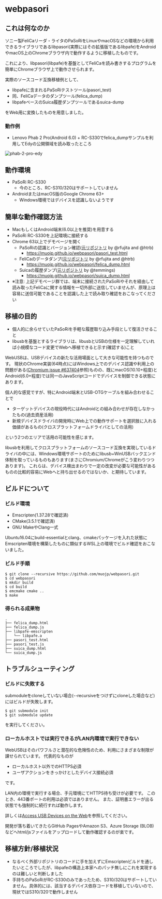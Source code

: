 # webpasori

## これは何なのか

ソニー製FeliCaリーダ・ライタのPaSoRiをLinuxやmacOSなどの環境から利用できるライブラリであるlibpasori(実際にはその拡張版であるlibpafe)をAndroidやmacOS上のChromeブラウザ内で動作するように移植したものです。

これにより、libpasori(libpafe)を基盤としてFeliCaを読み書きするプログラムを簡単にChromeブラウザ上で動作させられます。

実際のソースコード互換移植例として、

 * libpafeに含まれるPaSoRiテストツール(pasori_test)
 * 同、FeliCaデータのダンプツール(felica_dump)
 * libpafeベースのSuica履歴ダンプツールであるsuica-dump

をWeb用に変換したものを用意しました。

### 動作例

 * Lenovo Phab 2 Pro(Android 6.0) + RC-S330でfelica_dumpサンプルを利用してEdyの公開領域を読み取ったところ

![phab-2-pro-edy](https://muojp.github.io/webpasori/webpasori-demo.jpg)

## 動作環境

 * PaSoRi RC-S330
   * 今のところ、RC-S310/320はサポートしていません
 * AndroidまたはmacOS版のGoogle Chrome 63+
   * Windows環境ではデバイスを認識しないようです

## 簡単な動作確認方法

 * MacもしくはAndroid端末(6.0以上を推奨)を用意する
 * PaSoRi RC-S330を上記環境に接続する
 * Chrome 63以上でデモページを開く
   * PaSoRiの認識とバージョン確認([元リポジトリ](https://github.com/rfujita/libpafe/) by @rfujita and @htrb)
     * https://muojp.github.io/webpasori/pasori_test.html
   * FeliCaのデータダンプ([元リポジトリ](https://github.com/rfujita/libpafe/) by @rfujita and @htrb)
     * https://muojp.github.io/webpasori/felica_dump.html
   * Suicaの履歴ダンプ([元リポジトリ](https://github.com/temmings/suica-dump/) by @temmings)
     * https://muojp.github.io/webpasori/suica_dump.html
 * ※注意: 上記デモページ群では、端末に接続されたPaSoRiやそれを経由して読み取ったFeliCaに関する情報を一切外部に送信していませんが、原理上は容易に送信可能であることを認識した上で読み取り確認をおこなってください

## 移植の目的

 * 個人的に余らせていたPaSoRiを手軽な履歴取り込み手段として復活させること
 * libusbを基盤とするライブラリは、libusbとUSBの仕様を一定理解していれば小規模なコード変更でWebへ移植できると示す(確認する)こと

WebUSBは、USBデバイスの新たな活用場面として大きな可能性を持つものです。
現状のChrome実装(64時点)にはWindows上でのデバイス認識や利用上の問題がある([Chromium issue #637404](https://bugs.chromium.org/p/chromium/issues/detail?id=637404)参照)ものの、既にmacOS(10.10+程度)とAndroid(6.0+程度)では同一のJavaScriptコードでデバイスを制御できる状態にあります。

個人的な感覚ですが、特にAndroid端末とUSB-OTGケーブルを組み合わせることで

 * ターゲットデバイスの現役時代にはAndroidとの組み合わせが存在しなかったもの(過去資産活用)
 * 新規デバイスドライバの開発時にWeb上での動作サポートを選択肢に入れる価値があるもの(クロスプラットフォームドライバとしての活用)

という2つのエリアで活用の可能性を感じます。

libusbを利用してクロスプラットフォームのソースコード互換を実現しているドライバの中には、Windows環境サポートのためにlibusb+WinUSBバックエンド体制を取っているものもあります(まさにChromium/Chromeがこう変わりつつあります)。
これらは、デバイス検出まわりで一定の改変が必要な可能性があるものの比較的容易にWebへと持ち出せるのではないか、と期待しています。

## ビルドについて

### ビルド環境

 * Emscripten(1.37.28で確認済)
 * CMake(3.5.1で確認済)
 * GNU MakeやClang一式

Ubuntu16.04にbuild-essentialとclang、cmakeパッケージを入れた状態にEmscripten環境を構築したものに類似するWSL上の環境でビルド確認をおこないました。

### ビルド手順

```
$ git clone --recursive https://github.com/muojp/webpasori.git
$ cd webpasori
$ mkdir build
$ cd build
$ emcmake cmake ..
$ make
```

### 得られる成果物

```
.
├── felica_dump.html
├── felica_dump.js
├── libpafe-emscripten
│   └── libpafe.a
├── pasori_test.html
├── pasori_test.js
├── suica_dump.html
└── suica_dump.js
```

## トラブルシューティング

### ビルドに失敗する

submoduleをcloneしていない場合(--recursiveをつけずにcloneした場合など)にはビルドが失敗します。

```
$ git submodule init
$ git submodule update
```

を実行してください。

### ローカルホストでは実行できるがLAN内環境で実行できない

WebUSBはそのパワフルさと潜在的な危険性のため、利用にさまざまな制限が課せられています。
代表的なものが

 * ローカルホスト以外でのHTTPS必須
 * ユーザアクションをきっかけとしたデバイス接続必須

です。

LAN内の環境で実行する場合、手元環境にてHTTPS待ち受けが必要です。
このとき、443番ポートの利用は必須ではありません。
また、証明書エラーが出る状態でも強制的に続行すれば動作します。

詳しくは[Access USB Devices on the Web](https://developers.google.com/web/updates/2016/03/access-usb-devices-on-the-web)を参照してください。

開発が落ち着いてきたらGitHub PagesやAmazon S3、Azure Storage (BLOB)などへhtml/jsファイルをアップロードして動作確認するのが楽です。

## 移植方針/移植状況

 * なるべく外部リポジトリのコードに手を加えずにEmscriptenビルドを通したいところでしたが、libpafeの構造上本家へのパッチ無しにこれを実現するのは難しいと判断しました
 * 手持ちのPaSoRiがRC-S330のみであったため、S310/320はサポートしていません。具体的には、該当するデバイス依存コードを移植していないので、現状ではS310/320で動作しません
